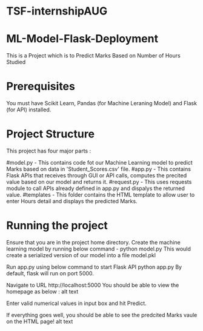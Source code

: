 # TSF-internshipAUG

# ML-Model-Flask-Deployment
This is a Project which is to Predict Marks Based on Number of Hours Studied 

# Prerequisites
You must have Scikit Learn, Pandas (for Machine Leraning Model) and Flask (for API) installed.

# Project Structure
This project has four major parts :

#model.py - This contains code fot our Machine Learning model to predict Marks based on data in 'Student_Scores.csv' file.
#app.py - This contains Flask APIs that receives  through GUI or API calls, computes the precited value based on our model and returns it.
#request.py - This uses requests module to call APIs already defined in app.py and dispalys the returned value.
#templates - This folder contains the HTML template to allow user to enter Hours detail and displays the predicted Marks.
# Running the project
Ensure that you are in the project home directory. Create the machine learning model by running below command -
python model.py
This would create a serialized version of our model into a file model.pkl

Run app.py using below command to start Flask API
python app.py
By default, flask will run on port 5000.

Navigate to URL http://localhost:5000
You should be able to view the homepage as below : alt text

Enter valid numerical values in input box and hit Predict.

If everything goes well, you should be able to see the predcited Marks vaule on the HTML page! alt text
